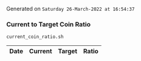 Generated on `Saturday 26-March-2022 at 16:54:37`

### Current to Target Coin Ratio
`current_coin_ratio.sh`

Date|Current|Target|Ratio
---|---|---|---
